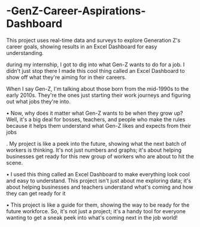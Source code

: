 # -GenZ-Career-Aspirations-Dashboard
This project uses real-time data and surveys to explore Generation Z's career goals, showing results in an Excel  Dashboard for easy understanding.



during my internship, I got to dig into what Gen-Z wants to do for a job. I didn't just stop there I made this cool thing called
an Excel Dashboard to show off what they're aiming for in their careers. 

When I say Gen-Z, I'm talking about those born
from the mid-1990s to the early 2010s. They're the ones just starting their work journeys and figuring out what jobs they're
into.

• Now, why does it matter what Gen-Z wants to be when they grow up? Well, it's a big deal for bosses, teachers, and people
who make the rules because it helps them understand what Gen-Z likes and expects from their jobs

. My project is like a peek into the future, showing what the next batch of workers is thinking. It's not just numbers and graphs; it's about helping
businesses get ready for this new group of workers who are about to hit the scene.

• I used this thing called an Excel Dashboard to make everything look cool and easy to understand. This project isn't just
about me exploring data; it's about helping businesses and teachers understand what's coming and how they can get ready
for it

• This project is like a guide for them, showing the way to be ready for the future workforce. So, it's not just a project; it's a
handy tool for everyone wanting to get a sneak peek into what's coming next in the job world!
